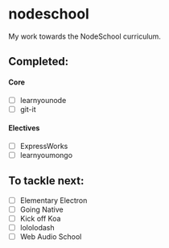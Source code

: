 # nodeschool
My work towards the NodeSchool curriculum.

## Completed:

#### Core

- [ ] learnyounode
- [ ] git-it

#### Electives
- [ ] ExpressWorks
- [ ] learnyoumongo

## To tackle next:
- [ ] Elementary Electron
- [ ] Going Native
- [ ] Kick off Koa
- [ ] lololodash
- [ ] Web Audio School
